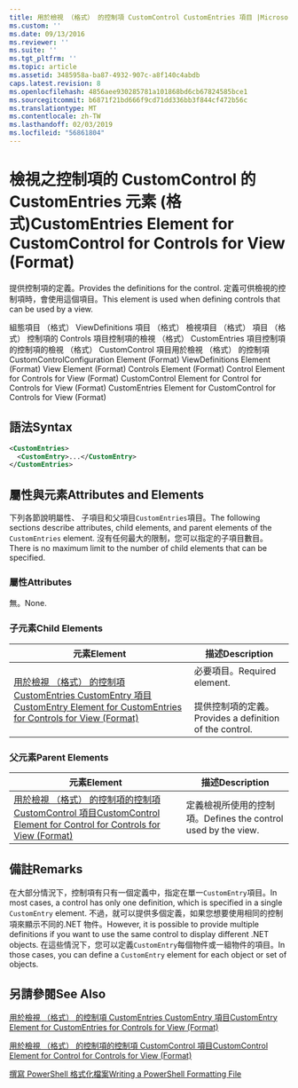 ```yaml
---
title: 用於檢視 （格式） 的控制項 CustomControl CustomEntries 項目 |Microsoft Docs
ms.custom: ''
ms.date: 09/13/2016
ms.reviewer: ''
ms.suite: ''
ms.tgt_pltfrm: ''
ms.topic: article
ms.assetid: 3485958a-ba87-4932-907c-a8f140c4abdb
caps.latest.revision: 8
ms.openlocfilehash: 4856aee930285781a101868bd6cb67824585bce1
ms.sourcegitcommit: b6871f21bd666f9cd71dd336bb3f844cf472b56c
ms.translationtype: MT
ms.contentlocale: zh-TW
ms.lasthandoff: 02/03/2019
ms.locfileid: "56861804"
---
```

# <a name="customentries-element-for-customcontrol-for-controls-for-view-format"></a><span data-ttu-id="f328a-102">檢視之控制項的 CustomControl 的 CustomEntries 元素 (格式)</span><span class="sxs-lookup"><span data-stu-id="f328a-102">CustomEntries Element for CustomControl for Controls for View (Format)</span></span>

<span data-ttu-id="f328a-103">提供控制項的定義。</span><span class="sxs-lookup"><span data-stu-id="f328a-103">Provides the definitions for the control.</span></span> <span data-ttu-id="f328a-104">定義可供檢視的控制項時，會使用這個項目。</span><span class="sxs-lookup"><span data-stu-id="f328a-104">This element is used when defining controls that can be used by a view.</span></span>

<span data-ttu-id="f328a-105">組態項目 （格式） ViewDefinitions 項目 （格式） 檢視項目 （格式） 項目 （格式） 控制項的 Controls 項目控制項的檢視 （格式） CustomEntries 項目控制項的控制項的檢視 （格式） CustomControl 項目用於檢視 （格式） 的控制項 CustomControl</span><span class="sxs-lookup"><span data-stu-id="f328a-105">Configuration Element (Format) ViewDefinitions Element (Format) View Element (Format) Controls Element (Format) Control Element for Controls for View (Format) CustomControl Element for Control for Controls for View (Format) CustomEntries Element for CustomControl for Controls for View (Format)</span></span>

## <a name="syntax"></a><span data-ttu-id="f328a-106">語法</span><span class="sxs-lookup"><span data-stu-id="f328a-106">Syntax</span></span>

```xml
<CustomEntries>
  <CustomEntry>...</CustomEntry>
</CustomEntries>
```

## <a name="attributes-and-elements"></a><span data-ttu-id="f328a-107">屬性與元素</span><span class="sxs-lookup"><span data-stu-id="f328a-107">Attributes and Elements</span></span>

<span data-ttu-id="f328a-108">下列各節說明屬性、 子項目和父項目`CustomEntries`項目。</span><span class="sxs-lookup"><span data-stu-id="f328a-108">The following sections describe attributes, child elements, and parent elements of the `CustomEntries` element.</span></span> <span data-ttu-id="f328a-109">沒有任何最大的限制，您可以指定的子項目數目。</span><span class="sxs-lookup"><span data-stu-id="f328a-109">There is no maximum limit to the number of child elements that can be specified.</span></span>

### <a name="attributes"></a><span data-ttu-id="f328a-110">屬性</span><span class="sxs-lookup"><span data-stu-id="f328a-110">Attributes</span></span>

<span data-ttu-id="f328a-111">無。</span><span class="sxs-lookup"><span data-stu-id="f328a-111">None.</span></span>

### <a name="child-elements"></a><span data-ttu-id="f328a-112">子元素</span><span class="sxs-lookup"><span data-stu-id="f328a-112">Child Elements</span></span>

|<span data-ttu-id="f328a-113">元素</span><span class="sxs-lookup"><span data-stu-id="f328a-113">Element</span></span>|<span data-ttu-id="f328a-114">描述</span><span class="sxs-lookup"><span data-stu-id="f328a-114">Description</span></span>|
|-------------|-----------------|
|[<span data-ttu-id="f328a-115">用於檢視 （格式） 的控制項 CustomEntries CustomEntry 項目</span><span class="sxs-lookup"><span data-stu-id="f328a-115">CustomEntry Element for CustomEntries for Controls for View (Format)</span></span>](./customentry-element-for-customentries-for-controls-for-view-format.md)|<span data-ttu-id="f328a-116">必要項目。</span><span class="sxs-lookup"><span data-stu-id="f328a-116">Required element.</span></span><br /><br /> <span data-ttu-id="f328a-117">提供控制項的定義。</span><span class="sxs-lookup"><span data-stu-id="f328a-117">Provides a definition of the control.</span></span>|

### <a name="parent-elements"></a><span data-ttu-id="f328a-118">父元素</span><span class="sxs-lookup"><span data-stu-id="f328a-118">Parent Elements</span></span>

|<span data-ttu-id="f328a-119">元素</span><span class="sxs-lookup"><span data-stu-id="f328a-119">Element</span></span>|<span data-ttu-id="f328a-120">描述</span><span class="sxs-lookup"><span data-stu-id="f328a-120">Description</span></span>|
|-------------|-----------------|
|[<span data-ttu-id="f328a-121">用於檢視 （格式） 的控制項的控制項 CustomControl 項目</span><span class="sxs-lookup"><span data-stu-id="f328a-121">CustomControl Element for Control for Controls for View (Format)</span></span>](./customcontrol-element-for-control-for-controls-for-view-format.md)|<span data-ttu-id="f328a-122">定義檢視所使用的控制項。</span><span class="sxs-lookup"><span data-stu-id="f328a-122">Defines the control used by the view.</span></span>|

## <a name="remarks"></a><span data-ttu-id="f328a-123">備註</span><span class="sxs-lookup"><span data-stu-id="f328a-123">Remarks</span></span>

<span data-ttu-id="f328a-124">在大部分情況下，控制項有只有一個定義中，指定在單一`CustomEntry`項目。</span><span class="sxs-lookup"><span data-stu-id="f328a-124">In most cases, a control has only one definition, which is specified in a single `CustomEntry` element.</span></span> <span data-ttu-id="f328a-125">不過，就可以提供多個定義，如果您想要使用相同的控制項來顯示不同的.NET 物件。</span><span class="sxs-lookup"><span data-stu-id="f328a-125">However, it is possible to provide multiple definitions if you want to use the same control to display different .NET objects.</span></span> <span data-ttu-id="f328a-126">在這些情況下，您可以定義`CustomEntry`每個物件或一組物件的項目。</span><span class="sxs-lookup"><span data-stu-id="f328a-126">In those cases, you can define a `CustomEntry` element for each object or set of objects.</span></span>

## <a name="see-also"></a><span data-ttu-id="f328a-127">另請參閱</span><span class="sxs-lookup"><span data-stu-id="f328a-127">See Also</span></span>

[<span data-ttu-id="f328a-128">用於檢視 （格式） 的控制項 CustomEntries CustomEntry 項目</span><span class="sxs-lookup"><span data-stu-id="f328a-128">CustomEntry Element for CustomEntries for Controls for View (Format)</span></span>](./customentry-element-for-customentries-for-controls-for-view-format.md)

[<span data-ttu-id="f328a-129">用於檢視 （格式） 的控制項的控制項 CustomControl 項目</span><span class="sxs-lookup"><span data-stu-id="f328a-129">CustomControl Element for Control for Controls for View (Format)</span></span>](./customcontrol-element-for-control-for-controls-for-view-format.md)

[<span data-ttu-id="f328a-130">撰寫 PowerShell 格式化檔案</span><span class="sxs-lookup"><span data-stu-id="f328a-130">Writing a PowerShell Formatting File</span></span>](./writing-a-powershell-formatting-file.md)
